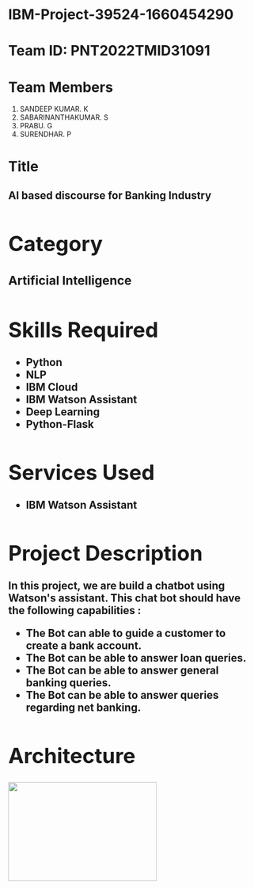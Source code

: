 # IBM-Project-39524-1660454290
# Team ID: PNT2022TMID31091
# Team Members
1. SANDEEP KUMAR. K 
2. SABARINANTHAKUMAR. S
3. PRABU. G
4. SURENDHAR. P



# Title 
<h2> <style="color:#ff6347"> AI based discourse for Banking Industry<h2>
  


# Category 
<h3>Artificial Intelligence<h3>

# Skills Required
  
  <ul>
  <li>Python</li>
  <li>NLP</li>
  <li>IBM Cloud</li>
  <li>IBM Watson Assistant</li>
  <li>Deep Learning</li>
  <li>Python-Flask</li>
</ul>



# Services Used

<ul>
  <li>IBM Watson Assistant</li>
  </ul>

# Project Description
In this project, we are build a chatbot using Watson's assistant. This chat bot should have the following capabilities :
  
  <ul>

<li>The Bot can able to guide a customer to create a bank account.</li>
  <li>The Bot can be able to answer loan queries.</li>
<li>The Bot can be able to answer general banking queries.</li>
<li>The Bot can be able to answer queries regarding net banking.</li>
    </ul>

# Architecture 
<img src="https://user-images.githubusercontent.com/114660853/202467808-e443e047-c3cf-49fb-9561-9f66c5d5bfdc.png"  width="300" height="200">
  
  
